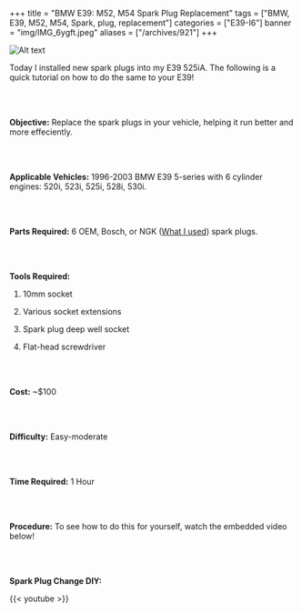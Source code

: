 
+++
title = "BMW E39: M52, M54 Spark Plug Replacement"
tags = ["BMW, E39, M52, M54, Spark, plug, replacement"]
categories = ["E39-I6"]
banner = "img/IMG_6ygft.jpeg"
aliases = ["/archives/921"]
+++

![Alt text](https://e39source.com/wp-content/uploads/2020/04/Photo-Feb-16-4-27-53-PM.jpg)

Today I installed new spark plugs into my E39 525iA. The following is a quick tutorial on how to do the same to your E39!

&nbsp;<br/><br/>

**Objective:**  Replace the spark plugs in your vehicle, helping it run better and more effeciently.

&nbsp;<br/><br/>

**Applicable Vehicles:**  1996-2003 BMW E39 5-series with 6 cylinder engines: 520i, 523i, 525i, 528i, 530i.

&nbsp;<br/><br/>

**Parts Required:**  6 OEM, Bosch, or NGK ([What I used](https://click.linksynergy.com/deeplink?id=1vz0CwG/oc8&mid=43304&murl=https%3A%2F%2Fwww.ecstuning.com%2Fb-ngk-parts%2Fspark-plugs-set-of-six%2Fbkr6equp-space-6%2F)) spark plugs.

&nbsp;<br/><br/>

**Tools Required:**

1. 10mm socket

2. Various socket extensions

3. Spark plug deep well socket

4. Flat-head screwdriver


&nbsp;<br/><br/>

**Cost:**  ~$100

&nbsp;<br/><br/>

**Difficulty:**  Easy-moderate

&nbsp;<br/><br/>

**Time Required:**  1 Hour

&nbsp;<br/><br/>

**Procedure:** To see how to do this for yourself, watch the embedded video below!

&nbsp;<br/><br/>

**Spark Plug Change DIY:**

{{< youtube  >}}

&nbsp;<br/><br/>